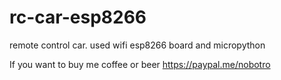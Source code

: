 # rc-car-esp8266
remote control car. used wifi esp8266 board and micropython

If you want to buy me coffee or beer https://paypal.me/nobotro
